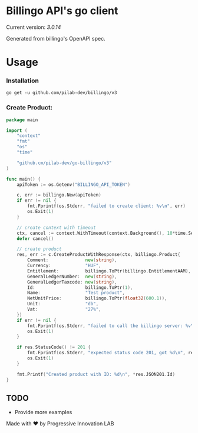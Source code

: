 # Billingo API's go client

Current version: _3.0.14_

Generated from billingo's OpenAPI spec.

# Usage

### Installation

`go get -u github.com/pilab-dev/billingo/v3`

### Create Product:

```go
package main

import (
	"context"
	"fmt"
	"os"
	"time"

	"github.cm/pilab-dev/go-billingo/v3"
)

func main() {
	apiToken := os.Getenv("BILLINGO_API_TOKEN")

	c, err := billingo.New(apiToken)
	if err != nil {
		fmt.Fprintf(os.Stderr, "failed to create client: %v\n", err)
		os.Exit(1)
	}

	// create context with timeout
	ctx, cancel := context.WithTimeout(context.Background(), 10*time.Second)
	defer cancel()

	// create product
	res, err := c.CreateProductWithResponse(ctx, billingo.Product{
		Comment:              new(string),
		Currency:             "HUF",
		Entitlement:          billingo.ToPtr(billingo.EntitlementAAM),
		GeneralLedgerNumber:  new(string),
		GeneralLedgerTaxcode: new(string),
		Id:                   billingo.ToPtr(1),
		Name:                 "Test product",
		NetUnitPrice:         billingo.ToPtr(float32(600.1)),
		Unit:                 "db",
		Vat:                  "27%",
	})
	if err != nil {
		fmt.Fprintf(os.Stderr, "failed to call the billingo server: %v\n", err)
		os.Exit(1)
	}

	if res.StatusCode() != 201 {
		fmt.Fprintf(os.Stderr, "expected status code 201, got %d\n", res.StatusCode())
		os.Exit(1)
	}

	fmt.Printf("Created product with ID: %d\n", *res.JSON201.Id)
}
```

## TODO

- Provide more examples

Made with ❤️ by Progressive Innovation LAB
